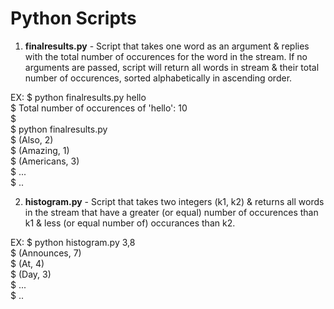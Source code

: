 # Python Scripts
  
1. **finalresults.py** - Script that takes one word as an argument & replies with the total number of occurences for the word in the stream. If no arguments are passed, script will return all words in stream & their total number of occurences, sorted alphabetically in ascending order.   
    
  EX: $ python finalresults.py hello  
      $ Total number of occurences of 'hello': 10  
      $  
      $ python finalresults.py  
      $ (Also, 2)  
      $ (Amazing, 1)  
      $ (Americans, 3)  
      $   ...  
      $   ..  
        
2. **histogram.py** - Script that takes two integers (k1, k2) & returns all words in the stream that have a greater (or equal) number of occurences than k1 & less (or equal number of) occurances than k2.  
    
  EX: $ python histogram.py 3,8  
      $ (Announces, 7)  
      $ (At, 4)  
      $ (Day, 3)  
      $   ...  
      $   ..  
